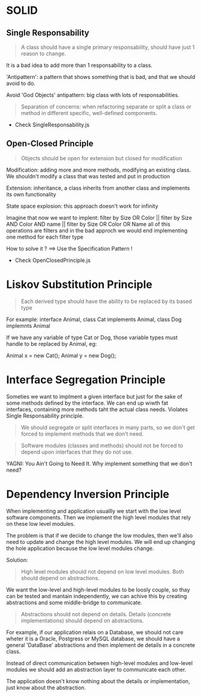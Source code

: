 
# SOLID

## Single Responsability

> A class should have a single primary responsability, should have just 1 reason to change.

It is a bad idea to add more than 1 responsability to a class.

'Antipattern': a pattern that shows something that is bad, and that we should avoid to do.

Avoid 'God Objects' antipattern: big class with lots of responsabilities.

> Separation of concerns: when refactoring separate or split a class or method in different specific, well-defined components.

* Check SingleResponsability.js 



## Open-Closed Principle

> Objects should be open for extension but closed for modification

Modification: adding more and more methods, modifying an existing class. We shouldn't modify a class 
              that was tested and put in production

Extension: inheritance, a class inherits from another class and implements its own functionality

State space explosion: this approach doesn't work for infinity

Imagine that now we want to implent:
        filter by Size OR Color || filter by Size AND Color AND name || filter by Size OR Color OR Name
all of this operations are filters and in the bad approch we would end implementing one method for each filter type

How to solve it ?  ==> Use the Specification Pattern !

* Check OpenClosedPrinciple.js 

# Liskov Substitution Principle

> Each derived type should have the ability to be replaced by its based type

For example:  interface Animal,  class Cat implements Animal, class Dog implemnts Animal

If we have any variable of type Cat or Dog, those variable types must handle to be replaced by Animal, eg:

Animal x = new Cat();
Animal y = new Dog();

# Interface Segregation Principle

Someties we want to implment a given interface but just for the sake of some methods defined by the interface.
We can end up wiwth fat interfaces, containing more methods taht the actual class needs. Violates Single Responsability principle.
> We should segregate or split interfaces in many parts, so we don't get forced to implement methods that we don't need.

> Software modules (classes and methods) should not be forced to depend upon interfaces that they do not use.

YAGNI: You Ain't Going to Need It. Why implement something that we don't need?

# Dependency Inversion Principle

When implementing and application usuallly we start with the low level software components. Then we implement the high level modules that rely on these low level modules.

The problem is that if we decide to change the low modules, then we'll also need to update and change the high level modules.
We will end up changing the hole application because the low level modules change.

Solution:
> High level modules should not depend on low level modules. Both should depend on abstractions.

We want the low-level and high-level modules to be loosly couple, so thay can be tested and mantain independently, we can achive this by creating abstractions and some middle-bridge to communicate.

> Abstractions should not depend on details. Details (concrete implementations) should depend on abstractions.

For example, if our application relais on a Database, we should not care wheter it is a Oracle, Postgress or MySQL database, we should have a general 'DataBase' abstractions and then implement de details in a concrete class.

Instead of direct communication between high-level modules and low-level modules we should add an abstraction layer to communicate each other.

The application doesn't know nothing about the details or implementation, just know about the abstraction.